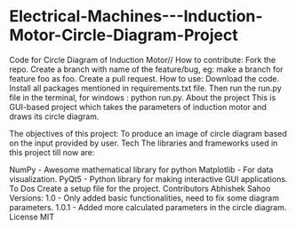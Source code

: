 # Electrical-Machines---Induction-Motor-Circle-Diagram-Project
Code for Circle Diagram of Induction Motor//
How to contribute:
Fork the repo.
Create a branch with name of the feature/bug, eg: make a branch for feature foo as foo.
Create a pull request.
How to use:
Download the code.
Install all packages mentioned in requirements.txt file.
Then run the run.py file in the terminal, for windows : python run.py.
About the project
This is GUI-based project which takes the parameters of induction motor and draws its circle diagram.

The objectives of this project:
To produce an image of circle diagram based on the input provided by user.
Tech
The libraries and frameworks used in this project till now are:

NumPy - Awesome mathematical library for python
Matplotlib - For data visualization.
PyQt5 - Python library for making interactive GUI applications.
To Dos
Create a setup file for the project.
Contributors
Abhishek Sahoo
Versions:
1.0 - Only added basic functionalities, need to fix some diagram parameters.
1.0.1 - Added more calculated parameters in the circle diagram.
License
MIT
